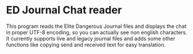 ﻿# ED Journal Chat reader

This program reads the Elite Dangerous Journal files and displays the chat in proper UTF-8 encoding, so you can actually see non english characters.
It currently supports live and legacy journal files and adds some other functions like copying send and received text for easy translation.
